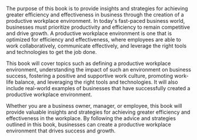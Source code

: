 
The purpose of this book is to provide insights and strategies for achieving greater efficiency and effectiveness in business through the creation of a productive workplace environment. In today's fast-paced business world, businesses must prioritize productivity and efficiency to remain competitive and drive growth. A productive workplace environment is one that is optimized for efficiency and effectiveness, where employees are able to work collaboratively, communicate effectively, and leverage the right tools and technologies to get the job done.

This book will cover topics such as defining a productive workplace environment, understanding the impact of such an environment on business success, fostering a positive and supportive work culture, promoting work-life balance, and leveraging the right tools and technologies. It will also include real-world examples of businesses that have successfully created a productive workplace environment.

Whether you are a business owner, manager, or employee, this book will provide valuable insights and strategies for achieving greater efficiency and effectiveness in the workplace. By following the advice and strategies outlined in this book, businesses can create a productive workplace environment that drives success and growth.

